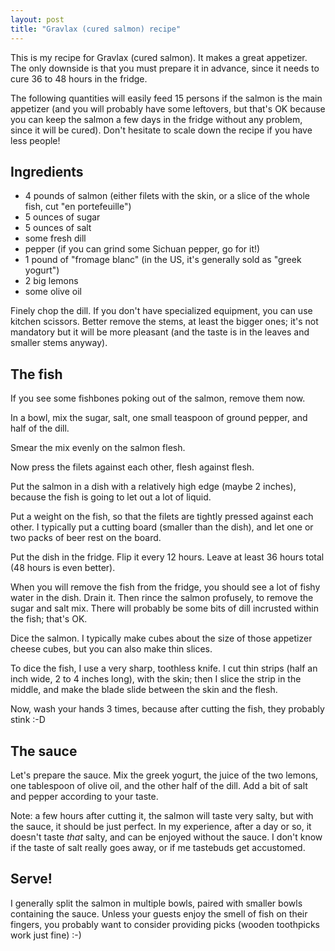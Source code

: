 ```yaml
---
layout: post
title: "Gravlax (cured salmon) recipe"
---
```


This is my recipe for Gravlax (cured salmon). It makes a great appetizer.
The only downside is that you must prepare it in advance, since it needs
to cure 36 to 48 hours in the fridge.

The following quantities will easily feed 15 persons if the salmon is
the main appetizer (and you will probably have some leftovers, but
that's OK because you can keep the salmon a few days in the fridge
without any problem, since it will be cured). Don't hesitate to
scale down the recipe if you have less people!


## Ingredients

- 4 pounds of salmon (either filets with the skin, or a slice of the
  whole fish, cut "en portefeuille")
- 5 ounces of sugar
- 5 ounces of salt
- some fresh dill 
- pepper
  (if you can grind some Sichuan pepper, go for it!)
- 1 pound of "fromage blanc"
  (in the US, it's generally sold as "greek yogurt")
- 2 big lemons
- some olive oil

Finely chop the dill. If you don't have specialized equipment, you
can use kitchen scissors. Better remove the stems, at least the
bigger ones; it's not mandatory but it will be more pleasant (and
the taste is in the leaves and smaller stems anyway).


## The fish

If you see some fishbones poking out of the salmon, remove them now.

In a bowl, mix the sugar, salt, one small teaspoon of ground pepper,
and half of the dill.

Smear the mix evenly on the salmon flesh.

Now press the filets against each other, flesh against flesh.

Put the salmon in a dish with a relatively high edge (maybe 2 inches),
because the fish is going to let out a lot of liquid.

Put a weight on the fish, so that the filets are tightly pressed
against each other. I typically put a cutting board (smaller than the
dish), and let one or two packs of beer rest on the board.

Put the dish in the fridge. Flip it every 12 hours. Leave at least
36 hours total (48 hours is even better).

When you will remove the fish from the fridge, you should see a lot
of fishy water in the dish. Drain it. Then rince the salmon profusely,
to remove the sugar and salt mix. There will probably be some bits of
dill incrusted within the fish; that's OK.

Dice the salmon. I typically make cubes about the size of those
appetizer cheese cubes, but you can also make thin slices.

To dice the fish, I use a very sharp, toothless knife. I cut thin
strips (half an inch wide, 2 to 4 inches long), with the skin;
then I slice the strip in the middle, and make the blade slide
between the skin and the flesh.

Now, wash your hands 3 times, because after cutting the fish, they
probably stink :-D


## The sauce

Let's prepare the sauce. Mix the greek yogurt, the juice of the two
lemons, one tablespoon of olive oil, and the other half of the dill.
Add a bit of salt and pepper according to your taste.

Note: a few hours after cutting it, the salmon will taste very salty,
but with the sauce, it should be just perfect. In my experience, after
a day or so, it doesn't taste *that* salty, and can be enjoyed without
the sauce. I don't know if the taste of salt really goes away, or if
me tastebuds get accustomed.


## Serve!

I generally split the salmon in multiple bowls, paired with smaller
bowls containing the sauce. Unless your guests enjoy the smell of
fish on their fingers, you probably want to consider providing picks
(wooden toothpicks work just fine) :-)